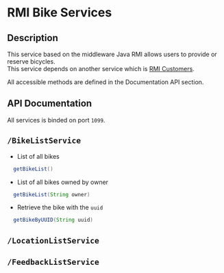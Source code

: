 # RMI Bike Services

## Description
This service based on the middleware Java RMI allows users to provide or reserve bicycles.  
This service depends on another service which is [RMI Customers](https://github.com/osmocode/web-service/tree/main/rmi-customer).  

All accessible methods are defined in the Documentation API section.

## API Documentation

All services is binded on port `1099`.

## `/BikeListService`

- List of all bikes
```java
  getBikeList()
```

- List of all bikes owned by owner
```java
  getBikeList(String owner)
```

- Retrieve the bike with the `uuid`
```java
  getBikeByUUID(String uuid)
```

## `/LocationListService`

## `/FeedbackListService`
